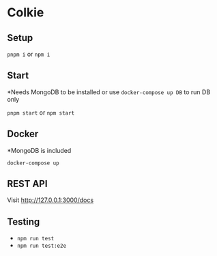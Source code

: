 # Colkie

## Setup

`pnpm i` or `npm i`

## Start

\*Needs MongoDB to be installed or use `docker-compose up DB` to run DB only

`pnpm start` or `npm start`

## Docker

\*MongoDB is included

`docker-compose up`

## REST API

Visit http://127.0.0.1:3000/docs

## Testing

- `npm run test`
- `npm run test:e2e`
